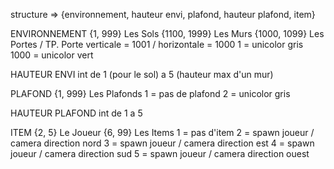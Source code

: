 structure =>	{environnement, hauteur envi, plafond, hauteur plafond, item}

ENVIRONNEMENT
{1, 999}		Les Sols
{1100, 1999}	Les Murs
{1000, 1099}	Les Portes / TP.
Porte verticale = 1001 / horizontale = 1000
1 = unicolor gris
1000 = unicolor vert

HAUTEUR ENVI
int de 1 (pour le sol) a 5 (hauteur max d'un mur)

PLAFOND
{1, 999}		Les Plafonds
1 = pas de plafond
2 = unicolor gris

HAUTEUR PLAFOND
int de 1 a 5

ITEM
{2, 5}		Le Joueur
{6, 99}		Les Items
1 = pas d'item
2 = spawn joueur / camera direction nord
3 = spawn joueur / camera direction est
4 = spawn joueur / camera direction sud
5 = spawn joueur / camera direction ouest

